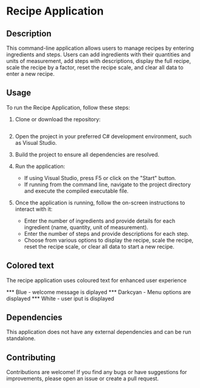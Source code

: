 
# Recipe Application

## Description
This command-line application allows users to manage recipes by entering ingredients and steps. Users can add ingredients with their quantities and units of measurement, add steps with descriptions, display the full recipe, scale the recipe by a factor, reset the recipe scale, and clear all data to enter a new recipe.

## Usage
To run the Recipe Application, follow these steps:

1. Clone or download the repository:
   ```
   ```

2. Open the project in your preferred C# development environment, such as Visual Studio.

3. Build the project to ensure all dependencies are resolved.

4. Run the application:
   - If using Visual Studio, press F5 or click on the "Start" button.
   - If running from the command line, navigate to the project directory and execute the compiled executable file.

5. Once the application is running, follow the on-screen instructions to interact with it:
   - Enter the number of ingredients and provide details for each ingredient (name, quantity, unit of measurement).
   - Enter the number of steps and provide descriptions for each step.
   - Choose from various options to display the recipe, scale the recipe, reset the recipe scale, or clear all data to start a new recipe.

## Colored text 
The recipe application uses coloured text for enhanced user experience

 *** Blue - welcome message is diplayed 
 *** Darkcyan - Menu options are displayed 
 *** White - user iput is displayed 

## Dependencies
This application does not have any external dependencies and can be run standalone.

## Contributing
Contributions are welcome! If you find any bugs or have suggestions for improvements, please open an issue or create a pull request.
